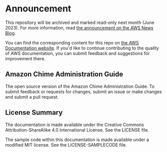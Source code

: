 # Announcement

This repository will be archived and marked read-only next month (June 2023). For more information, read [the announcement on the AWS News Blog](https://aws.amazon.com/blogs/aws/retiring-the-aws-documentation-on-github/).

You can find the corresponding content for this repo on [the AWS Documentation website](https://docs.aws.amazon.com/chime/latest/ag). If you'd like to continue contributing to the quality of AWS documentation, you can submit feedback and suggestions for improvement there.

## Amazon Chime Administration Guide

The open source version of the Amazon Chime Administration Guide. To submit feedback or requests for changes, submit an issue or make changes and submit a pull request. 

## License Summary

The documentation is made available under the Creative Commons Attribution-ShareAlike 4.0 International License. See the LICENSE file.

The sample code within this documentation is made available under a modified MIT license. See the LICENSE-SAMPLECODE file.
